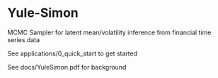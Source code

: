 # Yule-Simon
MCMC Sampler for latent mean/volatility inference from financial time series data

See applications/0_quick_start to get started

See docs/YuleSimon.pdf for background
